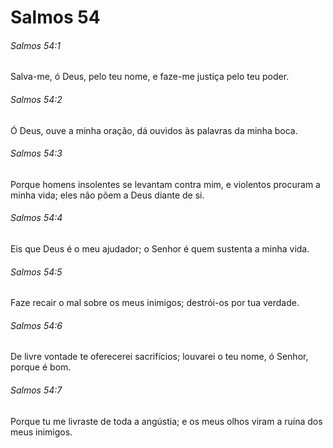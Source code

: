 # Salmos 54

###### Salmos 54:1

Salva-me, ó Deus, pelo teu nome, e faze-me justiça pelo teu poder.

###### Salmos 54:2

Ó Deus, ouve a minha oração, dá ouvidos às palavras da minha boca.

###### Salmos 54:3

Porque homens insolentes se levantam contra mim, e violentos procuram a minha vida; eles não põem a Deus diante de si.

###### Salmos 54:4

Eis que Deus é o meu ajudador; o Senhor é quem sustenta a minha vida.

###### Salmos 54:5

Faze recair o mal sobre os meus inimigos; destrói-os por tua verdade.

###### Salmos 54:6

De livre vontade te oferecerei sacrifícios; louvarei o teu nome, ó Senhor, porque é bom.

###### Salmos 54:7

Porque tu me livraste de toda a angústia; e os meus olhos viram a ruína dos meus inimigos.

